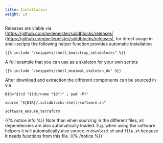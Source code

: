 ```yaml
---
title: Installation
weight: 10
---
```


Releases are viable via [https://github.com/pellepelster/solidblocks/releases](https://github.com/pellepelster/solidblocks/releases), for direct usage in shell-scripts the following helper function provides automatic installation


```shell
{{% include "/snippets/shell_bootstrap_solidblocks" %}}
```

A full example that you can use as a skeleton for your own scripts

```shell
{{% include "/snippets/shell_minimal_skeleton_do" %}}
```

After download and extraction the different components can be sourced in via


```shell
DIR="$(cd "$(dirname "$0")" ; pwd -P)"

source "${DIR}/.solidblocks-shell/software.sh"

software_ensure_terraform
```

{{% notice info %}}
Note than when sourcing in the different files, all dependencies are also automatically loaded. E.g. when using the software helpers it will automatically also source in `download.sh` and `file.sh` because it needs functions from this file.
{{% /notice %}}
